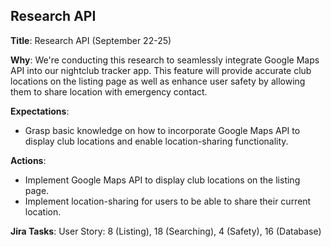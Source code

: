 ## Research API

**Title**: Research API (September 22-25)

**Why**: We're conducting this research to seamlessly integrate Google Maps API into our nightclub tracker app. This feature will provide accurate club locations on the listing page as well as enhance user safety by allowing them to share location with emergency contact.

**Expectations**:
* Grasp basic knowledge on how to incorporate Google Maps API to display club locations and enable location-sharing functionality.

**Actions**:
* Implement Google Maps API to display club locations on the listing page.
* Implement location-sharing for users to be able to share their current location.

**Jira Tasks**: User Story: 8 (Listing), 18 (Searching), 4 (Safety), 16 (Database)
